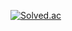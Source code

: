 [![Solved.ac](http://mazassumnida.wtf/api/pastel/generate_badge?boj=stellapark)](https://solved.ac/stellapark)

